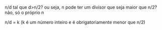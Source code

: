 
n/d tal que d>n/2? ou seja, n pode ter um divisor que seja
maior que n/2? não, só o próprio n

n/d = k   (k é um número inteiro e é obrigatoriamente menor que n/2)

